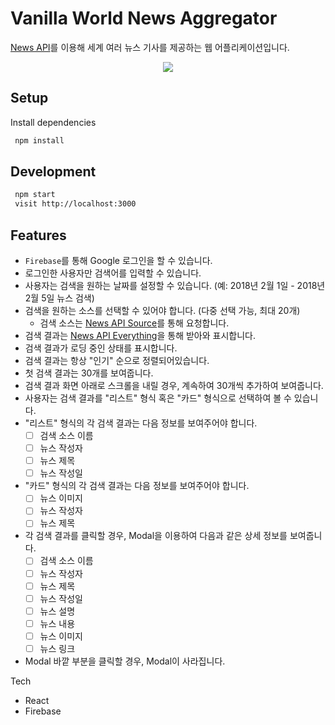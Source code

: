 # Vanilla World News Aggregator
[News API](https://newsapi.org)를 이용해 세계 여러 뉴스 기사를 제공하는 웹 어플리케이션입니다.

<p align="center">
 <img src="vanilla-news.gif">
</p>

## Setup

Install dependencies

```sh
 npm install
```

## Development

```sh
 npm start
 visit http://localhost:3000
```

## Features

- `Firebase`를 통해 Google 로그인을 할 수 있습니다.
- 로그인한 사용자만 검색어를 입력할 수 있습니다.
- 사용자는 검색을 원하는 날짜를 설정할 수 있습니다. (예: 2018년 2월 1일 - 2018년 2월 5일 뉴스 검색)
- 검색을 원하는 소스를 선택할 수 있어야 합니다. (다중 선택 가능, 최대 20개)
  - 검색 소스는 [News API Source](https://newsapi.org/docs/endpoints/sources)를 통해 요청합니다.
- 검색 결과는 [News API Everything](https://newsapi.org/docs/endpoints/everything)을 통해 받아와 표시합니다.
- 검색 결과가 로딩 중인 상태를 표시합니다.
- 검색 결과는 항상 "인기" 순으로 정렬되어있습니다.
- 첫 검색 결과는 30개를 보여줍니다.
- 검색 결과 화면 아래로 스크롤을 내릴 경우, 계속하여 30개씩 추가하여 보여줍니다.
- 사용자는 검색 결과를 "리스트" 형식 혹은 "카드" 형식으로 선택하여 볼 수 있습니다.
- "리스트" 형식의 각 검색 결과는 다음 정보를 보여주어야 합니다.
  - [ ] 검색 소스 이름
  - [ ] 뉴스 작성자
  - [ ] 뉴스 제목
  - [ ] 뉴스 작성일
- "카드" 형식의 각 검색 결과는 다음 정보를 보여주어야 합니다.
  - [ ] 뉴스 이미지
  - [ ] 뉴스 작성자
  - [ ] 뉴스 제목
- 각 검색 결과를 클릭할 경우, Modal을 이용하여 다음과 같은 상세 정보를 보여줍니다.
  - [ ] 검색 소스 이름
  - [ ] 뉴스 작성자
  - [ ] 뉴스 제목
  - [ ] 뉴스 작성일
  - [ ] 뉴스 설명
  - [ ] 뉴스 내용
  - [ ] 뉴스 이미지
  - [ ] 뉴스 링크
- Modal 바깥 부분을 클릭할 경우, Modal이 사라집니다.

Tech
- React
- Firebase
